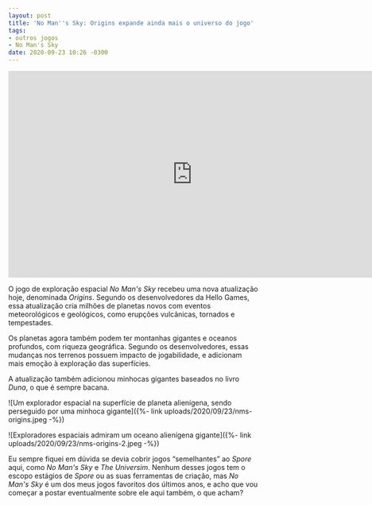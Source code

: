 ```yaml
---
layout: post
title: 'No Man''s Sky: Origins expande ainda mais o universo do jogo'
tags:
- outros jogos
- No Man's Sky
date: 2020-09-23 10:26 -0300
---
```

<iframe width="740" height="416" src="https://www.youtube-nocookie.com/embed/0DNoSn9W2vI" frameborder="0" allow="accelerometer; autoplay; clipboard-write; encrypted-media; gyroscope; picture-in-picture" allowfullscreen></iframe>

O jogo de exploração espacial *No Man's Sky* recebeu uma nova atualização hoje, denominada *Origins*. Segundo os desenvolvedores da Hello Games, essa atualização cria milhões de planetas novos com eventos meteorológicos e geológicos, como erupções vulcânicas, tornados e tempestades.

Os planetas agora também podem ter montanhas gigantes e oceanos profundos, com riqueza geográfica. Segundo os desenvolvedores, essas mudanças nos terrenos possuem impacto de jogabilidade, e adicionam mais emoção à exploração das superfícies.

A atualização também adicionou minhocas gigantes baseados no livro *Duna*, o que é sempre bacana.

![Um explorador espacial na superfície de planeta alienígena, sendo perseguido por uma minhoca gigante]({%- link uploads/2020/09/23/nms-origins.jpeg -%})

![Exploradores espaciais admiram um oceano alienígena gigante]({%- link uploads/2020/09/23/nms-origins-2.jpeg -%})

Eu sempre fiquei em dúvida se devia cobrir jogos “semelhantes” ao *Spore* aqui, como *No Man's Sky* e *The Universim*. Nenhum desses jogos tem o escopo estágios de *Spore* ou as suas ferramentas de criação, mas *No Man's Sky* é um dos meus jogos favoritos dos últimos anos, e acho que vou começar a postar eventualmente sobre ele aqui também, o que acham?
